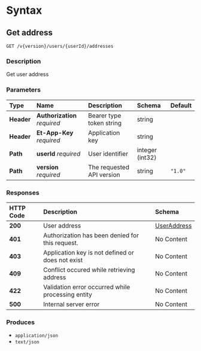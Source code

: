# Syntax

## Get address

```text
GET /v{version}/users/{userId}/addresses
```

### Description

Get user address

### Parameters

| Type | Name | Description | Schema | Default |
| :--- | :--- | :--- | :--- | :--- |
| **Header** | **Authorization**   _required_ | Bearer type token string | string |  |
| **Header** | **Et-App-Key**   _required_ | Application key | string |  |
| **Path** | **userId**   _required_ | User identifier | integer \(int32\) |  |
| **Path** | **version**   _required_ | The requested API version | string | `"1.0"` |

### Responses

| HTTP Code | Description | Schema |
| :--- | :--- | :--- |
| **200** | User address | [UserAddress](addresses_getaddress.md#useraddress) |
| **401** | Authorization has been denied for this request. | No Content |
| **403** | Application key is not defined or does not exist | No Content |
| **409** | Conflict occured while retrieving address | No Content |
| **422** | Validation error occurred while processing entity | No Content |
| **500** | Internal server error | No Content |

### Produces

* `application/json`
* `text/json`

